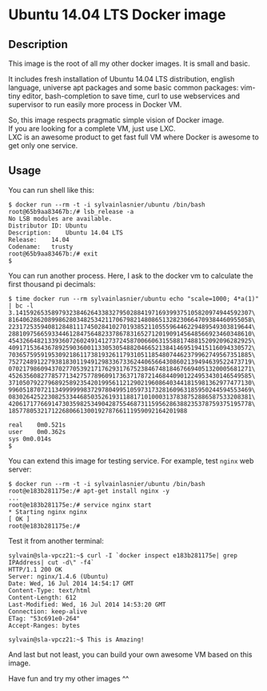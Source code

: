 Ubuntu 14.04 LTS Docker image
=============================

Description
-----------

This image is the root of all my other docker images. It is small and basic.

It includes fresh installation of Ubuntu 14.04 LTS distribution, english language, universe apt packages and some basic common packages: vim-tiny editor, bash-completion to save time, curl to use webservices and supervisor to run easily more process in Docker VM.  

So, this image respects pragmatic simple vision of Docker image.  
If you are looking for a complete VM, just use LXC.  
LXC is an awesome product to get fast full VM where Docker is awesome to get only one service.


Usage
-----

You can run shell like this:

    $ docker run --rm -t -i sylvainlasnier/ubuntu /bin/bash
    root@65b9aa83467b:/# lsb_release -a
    No LSB modules are available.
    Distributor ID:	Ubuntu
    Description:	Ubuntu 14.04 LTS
    Release:	14.04
    Codename:	trusty
    root@65b9aa83467b:/# exit
    $

You can run another process. Here, I ask to the docker vm to calculate the first thousand pi decimals:

    $ time docker run --rm sylvainlasnier/ubuntu echo "scale=1000; 4*a(1)" | bc -l 
    3.141592653589793238462643383279502884197169399375105820974944592307\
    81640628620899862803482534211706798214808651328230664709384460955058\
    22317253594081284811174502841027019385211055596446229489549303819644\
    28810975665933446128475648233786783165271201909145648566923460348610\
    45432664821339360726024914127372458700660631558817488152092096282925\
    40917153643678925903600113305305488204665213841469519415116094330572\
    70365759591953092186117381932611793105118548074462379962749567351885\
    75272489122793818301194912983367336244065664308602139494639522473719\
    07021798609437027705392171762931767523846748184676694051320005681271\
    45263560827785771342757789609173637178721468440901224953430146549585\
    37105079227968925892354201995611212902196086403441815981362977477130\
    99605187072113499999983729780499510597317328160963185950244594553469\
    08302642522308253344685035261931188171010003137838752886587533208381\
    42061717766914730359825349042875546873115956286388235378759375195778\
    18577805321712268066130019278766111959092164201988
    
    real	0m0.521s
    user	0m0.362s
    sys	0m0.014s
    $
    
You can extend this image for testing service. For example, test `nginx` web server:
    
    $ docker run --rm -t -i sylvainlasnier/ubuntu /bin/bash
    root@e183b281175e:/# apt-get install nginx -y
    ...
    root@e183b281175e:/# service nginx start
    * Starting nginx nginx                                                        [ OK ] 
    root@e183b281175e:/#
    
Test it from another terminal:
  
    sylvain@sla-vpcz21:~$ curl -I `docker inspect e183b281175e| grep IPAddress| cut -d\" -f4`
    HTTP/1.1 200 OK
    Server: nginx/1.4.6 (Ubuntu)
    Date: Wed, 16 Jul 2014 14:54:17 GMT
    Content-Type: text/html
    Content-Length: 612
    Last-Modified: Wed, 16 Jul 2014 14:53:20 GMT
    Connection: keep-alive
    ETag: "53c691e0-264"
    Accept-Ranges: bytes
    
    sylvain@sla-vpcz21:~$ This is Amazing!
    

And last but not least, you can build your own awesome VM based on this image.


Have fun and try my other images ^^
